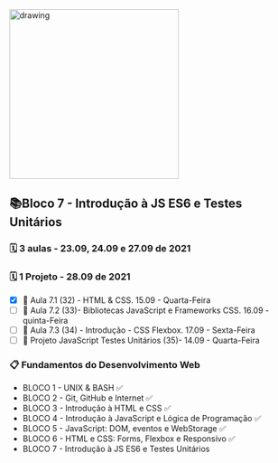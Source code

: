 <img src="https://user-images.githubusercontent.com/87394535/129942939-007fc304-2ac0-431d-b018-685951e5750f.png" alt="drawing" width="300"/>

## 📚Bloco 7 - Introdução à JS ES6 e Testes Unitários
### 🗓️ 3 aulas - 23.09, 24.09 e 27.09 de 2021
### 🗓️ 1 Projeto - 28.09 de 2021
- [x] 📖 Aula 7.1 (32) - HTML & CSS. 15.09 - Quarta-Feira
- [ ] 📖 Aula 7.2 (33)- Bibliotecas JavaScript e Frameworks CSS. 16.09 - quinta-Feira
- [ ] 📖 Aula 7.3 (34) - Introdução - CSS Flexbox. 17.09 - Sexta-Feira
- [ ] 📖 Projeto JavaScript Testes Unitários  (35)-  14.09 - Quarta-Feira

### 📋 Fundamentos do Desenvolvimento Web
- BLOCO 1 - UNIX & BASH  ✅
- BLOCO 2 - Git, GitHub e Internet ✅
- BLOCO 3 - Introdução à HTML e CSS ✅
- BLOCO 4 - Introdução à JavaScript e Lógica de Programação ✅
- BLOCO 5 - JavaScript: DOM, eventos e WebStorage ✅
- BLOCO 6 - HTML e CSS: Forms, Flexbox e Responsivo ✅
- BLOCO 7 - Introdução à JS ES6 e Testes Unitários
